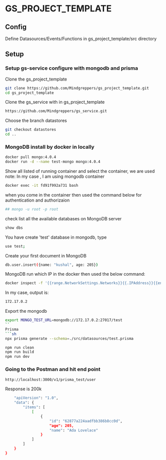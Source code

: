 # GS_PROJECT_TEMPLATE

## Config
Define Datasources/Events/Functions in gs_project_template/src directory

## Setup
### Setup gs-service configure with mongodb and prisma
Clone the gs_project_template
```sh
git clone https://github.com/Mindgreppers/gs_project_template.git
cd gs_project_template
```
Clone the gs_service with in gs_project_template
```sh
https://github.com/Mindgreppers/gs_service.git
```
Choose the branch datastores
```sh
git checkout datastores
cd ..
```
### MongoDB install by docker in locally
```sh
docker pull mongo:4.0.4
docker run -d --name test-mongo mongo:4.0.4
```
Show all listed of running container and select the container, we are used
note: In my case , I am using mongodb container
```sh
docker exec -it fd91f992a731 bash
```
when you come in the container then used the command below for authentication and authorizaion
```sh
## mongo -u root -p root
```
check list all the available databases on MongoDB server
```sh
show dbs
```
You have create 'test' database in mongodb, type
```sh
use test;
```
Create your first document in MongoDB
```sh
db.user.insert({name: "kushal", age: 205})
```
MongoDB run which IP in the docker then used the below command:
```sh
docker inspect -f '{{range.NetworkSettings.Networks}}{{.IPAddress}}{{end}}' test-mongo
```
In my case, output is:
```sh
172.17.0.2
```
Export the mongodb
```sh
export MONGO_TEST_URL=mongodb://172.17.0.2:27017/test
``
Prisma
```sh
npx prisma generate --schema=./src/datasources/test.prisma
```
```sh
npm run clean
npm run build
npm run dev
```
###  Going to the Postman and hit end point
```sh
http://localhost:3000/v1/prisma_test/user
```
Response is 200k
```sh
    "apiVersion": "1.0",
    "data": {
        "items": [
            [
                {
                    "id": "62877a224aadfbb386b8cc0d",
                    "age": 205,
                    "name": "Ada Lovelace"
                }
            ]
        ]
    }
}
```
